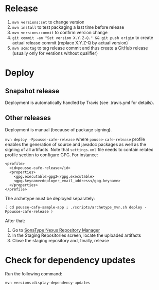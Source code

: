 # Release

1. ``mvn versions:set`` to change version
2. ``mvn install`` to test packaging a last time before release
3. ``mvn versions:commit`` to confirm version change
4. ``git commit -am "Set version X.Y.Z-Q." && git push origin`` to create actual release commit (replace X.Y.Z-Q by actual version)
5. ``mvn scm:tag`` to tag release commit and thus create a GitHub release (usually only for versions without qualifier)

# Deploy

## Snapshot release

Deployment is automatically handled by Travis (see .travis.yml for details).

## Other releases

Deployment is manual (because of package signing).

``mvn deploy -Ppousse-cafe-release`` where ``pousse-cafe-release`` profile enables the generation of source and 
javadoc packages as well as the signing of all artifacts. Note that ``settings.xml`` file needs to contain related
profile section to configure GPG. For instance:

    <profile>
      <id>pousse-cafe-release</id>
      <properties>
        <gpg.executable>gpg2</gpg.executable>
        <gpg.keyname>deployer_email_address</gpg.keyname>
      </properties>
    </profile>

The archetype must be deployed separately:

    ( cd pousse-cafe-sample-app ; ./scripts/archetype_mvn.sh deploy -Ppousse-cafe-release )

After that:

1. Go to [SonaType Nexus Repository Manager](https://oss.sonatype.org/)
2. In the Staging Repositories screen, locate the uploaded artifacts
3. Close the staging repository and, finally, release

# Check for dependency updates

Run the following command:

    mvn versions:display-dependency-updates
